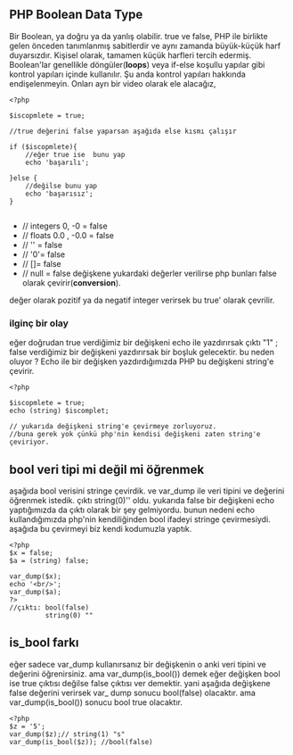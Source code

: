 ## PHP Boolean Data Type
Bir Boolean, ya doğru ya da yanlış olabilir. 
true ve false, PHP ile birlikte gelen önceden tanımlanmış sabitlerdir ve aynı zamanda büyük-küçük harf duyarsızdır. Kişisel olarak, tamamen küçük harfleri tercih edermiş.
Boolean'lar genellikle döngüler(**loops**) veya if-else koşullu yapılar gibi kontrol yapıları içinde kullanılır. Şu anda kontrol yapıları hakkında endişelenmeyin. Onları ayrı bir video olarak ele alacağız,
```
<?php

$iscopmlete = true;

//true değerini false yaparsan aşağıda else kısmı çalışır

if ($iscopmlete){
    //eğer true ise  bunu yap
    echo 'başarılı';

}else {
    //değilse bunu yap
    echo 'başarısız';
}
    
```
- // integers 0, -0 = false
- // floats 0.0 , -0.0 = false
- //  '' = false
- //  '0'= false
- //  []= false
- //  null = false
değişkene yukardaki değerler verilirse php bunları false olarak çevirir(**conversion**). 

değer olarak pozitif ya da negatif integer verirsek bu true' olarak çevrilir.
### ilginç bir olay
eğer doğrudan true verdiğimiz bir değişkeni echo ile yazdırırsak çıktı "1" ; false verdiğimiz bir değişkeni yazdırırsak bir boşluk gelecektir. bu neden oluyor ?
Echo ile bir değişken yazdırdığımızda PHP bu değişkeni string'e çevirir.

```
<?php

$iscopmlete = true;
echo (string) $iscomplet;

// yukarıda değişkeni string'e çevirmeye zorluyoruz.
//buna gerek yok çünkü php'nin kendisi değişkeni zaten string'e çeviriyor.

```
## bool veri tipi mi değil mi öğrenmek
aşağıda bool verisini stringe çevirdik. ve var_dump ile veri tipini ve değerini öğrenmek istedik. çıktı string(0)'' oldu. yukarıda false bir değişkeni echo yaptığımızda da çıktı olarak bir şey gelmiyordu. bunun nedeni echo kullandığımızda php'nin kendiliğinden bool ifadeyi stringe çevirmesiydi. aşağıda bu çevirmeyi biz kendi kodumuzla yaptık. 
```
<?php
$x = false;
$a = (string) false;

var_dump($x);
echo '<br/>';
var_dump($a);
?>
//çıktı: bool(false)
         string(0) ""
```
## is_bool farkı 
eğer sadece var_dump kullanırsanız bir değişkenin o anki veri tipini ve değerini öğrenirsiniz.
ama var_dump(is_bool()) demek  eğer değişken bool ise true çıktısı değilse false çıktısı ver demektir. 
yani aşağıda değişkene false değerini verirsek var_ dump sonucu bool(false) olacaktır. ama var_dump(is_bool()) sonucu bool true olacaktır.
```
<?php
$z = '5';
var_dump($z);// string(1) "s"
var_dump(is_bool($z)); //bool(false)
```






